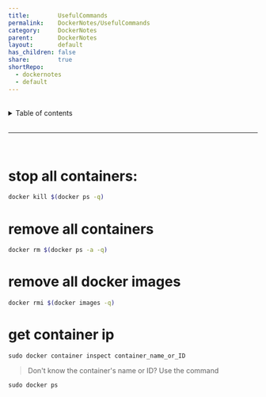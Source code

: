 ```yaml
---
title:        UsefulCommands    
permalink:    DockerNotes/UsefulCommands    
category:     DockerNotes    
parent:       DockerNotes    
layout:       default    
has_children: false    
share:        true    
shortRepo:    
  - dockernotes    
  - default              
---
```

    
    
<br/>              
    
<details markdown="block">                    
<summary>                    
Table of contents                    
</summary>                    
{: .text-delta }                    
1. TOC                    
{:toc}                    
</details>                    
    
<br/>                    
    
***                    
    
<br/>    
    
# stop all containers:    
    
```bash     
docker kill $(docker ps -q)    
```    
    
# remove all containers    
    
```bash    
docker rm $(docker ps -a -q)    
```    
    
# remove all docker images    
    
```bash    
docker rmi $(docker images -q)    
```    
    
# get container ip    
    
```shell    
sudo docker container inspect container_name_or_ID    
```    
    
> Don't know the container's name or ID? Use the command    
    
```shell    
sudo docker ps    
```